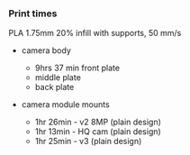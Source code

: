 ### Print times

PLA 1.75mm 20% infill with supports, 50 mm/s

- camera body
  - 9hrs 37 min front plate
  - middle plate
  - back plate

- camera module mounts
  - 1hr 26min - v2 8MP (plain design)
  - 1hr 13min - HQ cam (plain design)
  - 1hr 25min - v3 (plain design)
